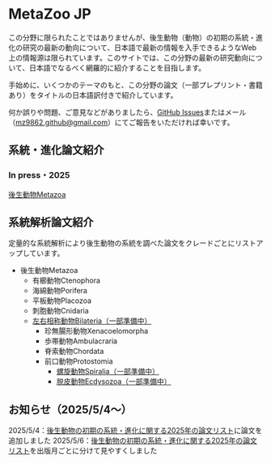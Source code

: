 <h1 id="metazoo_jp">MetaZoo JP</h1>

この分野に限られたことではありませんが、後生動物（動物）の初期の系統・進化の研究の最新の動向について、日本語で最新の情報を入手できるようなWeb上の情報源は限られています。このサイトでは、この分野の最新の研究動向について、日本語でなるべく網羅的に紹介することを目指します。

手始めに、いくつかのテーマのもと、この分野の論文（一部プレプリント・書籍あり）をタイトルの日本語訳付きで紹介しています。

何か誤りや問題、ご意見などがありましたら、[GitHub Issues](https://github.com/MZ9862/metazoo-jp/issues)またはメール（<mz9862.github@gmail.com>）にてご報告をいただければ幸いです。

<h2 id="phyevo_papers">系統・進化論文紹介</h2>
<h3 id="phyevo_papers_2025">In press・2025</h3>

[後生動物Metazoa](papers/2025-metazoa.md)

<h2 id="phyloanalyses_papers">系統解析論文紹介</h2>

定量的な系統解析により後生動物の系統を調べた論文をクレードごとにリストアップしています。
- 後生動物Metazoa
  - 有櫛動物Ctenophora
  - 海綿動物Porifera
  - 平板動物Placozoa
  - 刺胞動物Cnidaria
  - [左右相称動物Bilateria（一部準備中）](phylogenetic-analyses-papers/bilateria.md)
    - 珍無腸形動物Xenacoelomorpha
    - 歩帯動物Ambulacraria
    - 脊索動物Chordata
    - 前口動物Protostomia
      - [螺旋動物Spiralia（一部準備中）](phylogenetic-analyses-papers/spiralia.md)  
      - [脱皮動物Ecdysozoa（一部準備中）](phylogenetic-analyses-papers/ecdysozoa.md)

## お知らせ（2025/5/4～）
2025/5/4：[後生動物の初期の系統・進化に関する2025年の論文リスト](papers/2025-metazoa.md)に論文を追加しました
2025/5/6：[後生動物の初期の系統・進化に関する2025年の論文リスト](papers/2025-metazoa.md)を出版月ごとに分けて見やすくしました
